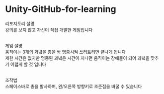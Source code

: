 # Unity-GitHub-for-learning

리포지토리 설명 <br>
강의를 보지 않고 자신이 직접 개발한 게임입니다 <br><br>

게임 설명 <br>
움직이는 3개의 과녘을 총을 쏴 명중시켜 쓰러트리면 끝나게 됩니다 <br>
제한 시간은 없지만 명중된 과녘은 시간이 지나면 움직이는 장애물이 되어 과녘을 맞추기 어렵게 할 것 입니다 <br><br>

조작법 <br>
스페이스바로 총을 발사하며, 왼/오른쪽 방향키로 조준점을 바꿀 수 있습니다 
